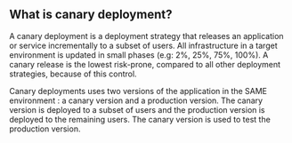 ## What is canary deployment?

A canary deployment is a deployment strategy that releases an application or service incrementally to a subset of users. All infrastructure in a target environment is updated in small phases (e.g: 2%, 25%, 75%, 100%). A canary release is the lowest risk-prone, compared to all other deployment strategies, because of this control.

Canary deployments uses two versions of the application in the SAME environment : a canary version and a production version. The canary version is deployed to a subset of users and the production version is deployed to the remaining users. The canary version is used to test the production version.